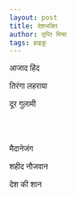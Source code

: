 ```yaml
---
layout: post
title: देशभक्ति 
author: तृप्ति मिश्रा
tags: हाइकू
---
```


आजाद हिंद

तिरंगा लहराया

दूर गुलामी

<br><br>

मैदानेजंग

शहीद नौजवान

देश की शान
